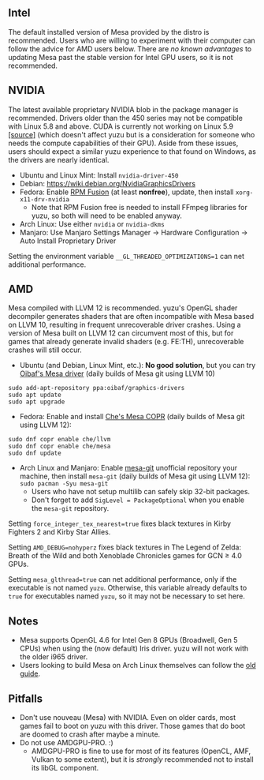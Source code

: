## Intel
The default installed version of Mesa provided by the distro is recommended. Users who are willing to experiment with their computer can follow the advice for AMD users below. There are *no known advantages* to updating Mesa past the stable version for Intel GPU users, so it is not recommended.

## NVIDIA
The latest available proprietary NVIDIA blob in the package manager is recommended. Drivers older than the 450 series may not be compatible with Linux 5.8 and above. CUDA is currently not working on Linux 5.9 [[source]](https://phoronix.com/scan.php?page=news_item&px=NVIDIA-Linux-5.9-Delayed) (which doesn't affect yuzu but is a consideration for someone who needs the compute capabilities of their GPU). Aside from these issues, users should expect a similar yuzu experience to that found on Windows, as the drivers are nearly identical.
- Ubuntu and Linux Mint: Install `nvidia-driver-450` <br>
- Debian: https://wiki.debian.org/NvidiaGraphicsDrivers <br>
- Fedora: Enable [RPM Fusion](https://rpmfusion.org/Configuration) (at least **nonfree**), update, then install `xorg-x11-drv-nvidia` <br>
  - Note that RPM Fusion free is needed to install FFmpeg libraries for yuzu, so both will need to be enabled anyway. <br>
- Arch Linux: Use either `nvidia` or `nvidia-dkms` <br>
- Manjaro: Use Manjaro Settings Manager -> Hardware Configuration -> Auto Install Proprietary Driver <br>

Setting the environment variable `__GL_THREADED_OPTIMIZATIONS=1` can net additional performance.

## AMD
Mesa compiled with LLVM 12 is recommended. yuzu's OpenGL shader decompiler generates shaders that are often incompatible with Mesa based on LLVM 10, resulting in frequent unrecoverable driver crashes. Using a version of Mesa built on LLVM 12 can circumvent most of this, but for games that already generate invalid shaders (e.g. FE:TH), unrecoverable crashes will still occur.
- Ubuntu (and Debian, Linux Mint, etc.): **No good solution**, but you can try [Oibaf's Mesa driver](https://launchpad.net/~oibaf/+archive/ubuntu/graphics-drivers) (daily builds of Mesa git using LLVM 10)
```
sudo add-apt-repository ppa:oibaf/graphics-drivers
sudo apt update
sudo apt upgrade
```
- Fedora: Enable and install [Che's Mesa COPR](https://copr.fedorainfracloud.org/coprs/che/mesa/) (daily builds of Mesa git using LLVM 12):
```
sudo dnf copr enable che/llvm
sudo dnf copr enable che/mesa
sudo dnf update
```
- Arch Linux and Manjaro: Enable [mesa-git](https://wiki.archlinux.org/index.php/Unofficial_user_repositories#mesa-git) unofficial repository your machine, then install `mesa-git` (daily builds of Mesa git using LLVM 12): <br>```sudo pacman -Syu mesa-git```
  - Users who have not setup multilib can safely skip 32-bit packages.
  - Don't forget to add `SigLevel = PackageOptional` when you enable the `mesa-git` repository.

Setting `force_integer_tex_nearest=true` fixes black textures in Kirby Fighters 2 and Kirby Star Allies.

Setting `AMD_DEBUG=nohyperz` fixes black textures in The Legend of Zelda: Breath of the Wild and both Xenoblade Chronicles games for GCN ≥ 4.0 GPUs.

Setting `mesa_glthread=true` can net additional performance, only if the executable is not named `yuzu`. Otherwise, this variable already defaults to `true` for executables named `yuzu`, so it may not be necessary to set here.

## Notes
- Mesa supports OpenGL 4.6 for Intel Gen 8 GPUs (Broadwell, Gen 5 CPUs) when using the (now default) Iris driver. yuzu will not work with the older i965 driver.
- Users looking to build Mesa on Arch Linux themselves can follow the [old guide](https://github.com/yuzu-emu/yuzu/wiki/%5BDeprecated%5D-Building-Mesa-on-Arch-Linux).

## Pitfalls
- Don't use nouveau (Mesa) with NVIDIA. Even on older cards, most games fail to boot on yuzu with this driver. Those games that do boot are doomed to crash after maybe a minute.
- Do not use AMDGPU-PRO. :)
  - AMDGPU-PRO is fine to use for most of its features (OpenCL, AMF, Vulkan to some extent), but it is *strongly* recommended not to install its libGL component. 